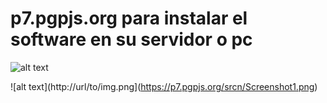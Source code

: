 #  p7.pgpjs.org para instalar el software en su servidor o pc

![alt text](http://p7.pgpjs.org/srcn/Screenshot1.png)



![alt text](http://url/to/img.png](https://p7.pgpjs.org/srcn/Screenshot1.png)


